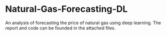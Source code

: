 # Natural-Gas-Forecasting-DL
An analysis of forecasting the price of natural gas using deep learning. The report and code can be founded in the attached files.
